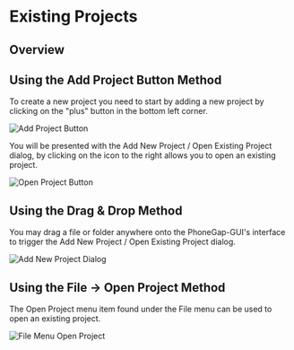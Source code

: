 # Existing Projects

## Overview

## Using the Add Project Button Method

To create a new project you need to start by adding a new project by clicking on the "plus" button in the bottom left corner.

![Add Project Button](https://raw.github.com/hermwong/phonegap-gui/master/docs-assets/create/docs-plus-button.png)

You will be presented with the Add New Project / Open Existing Project dialog, by clicking on the icon to the right allows you to open an existing project.

![Open Project Button](https://raw.github.com/hermwong/phonegap-gui/master/docs-assets/open/docs-open-existing.png)

## Using the Drag & Drop Method

You may drag a file or folder anywhere onto the PhoneGap-GUI's interface to trigger the Add New Project / Open Existing Project dialog. 

![Add New Project Dialog](https://raw.github.com/hermwong/phonegap-gui/master/docs-assets/create/docs-add-new.png)

## Using the File -> Open Project Method

The Open Project menu item found under the File menu can be used to open an existing project.

![File Menu Open Project](https://raw.github.com/hermwong/phonegap-gui/master/docs-assets/open/docs-file-open.png)
